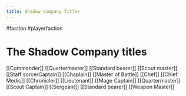---title: Shadow Company Titles---
#faction  #playerfaction 
# The Shadow Company titles
[[Commander]]
[[Quartermaster]]
[[Standard bearer]]
[[Scout master]]
[[Staff sorcerCaptain]]
[[Chaplain]]
[[Master of Battle]]
[[Chef]]
[[Chief Medic]]
[[Chronicler]]
[[Lieutenant]]
[[Mage Captain]]
[[Quartermaster]]
[[Scout Captain]]
[[Sergeant]]
[[Standard bearer]]
[[Weapon Master]]
<!--stackedit_data:
eyJoaXN0b3J5IjpbLTExNjMzODk4NDRdfQ==
-->
